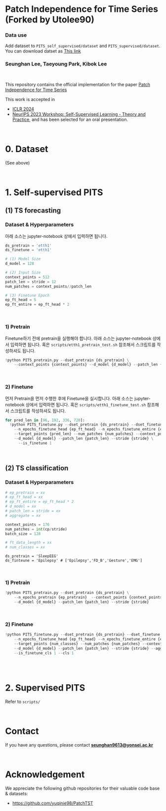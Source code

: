 # Patch Independence for Time Series (Forked by Utolee90)

### Data use
Add dataset to `PITS_self_supervised/dataset` and `PITS_supervised/dataset`. You can download datset as [This link](https://drive.google.com/drive/u/2/folders/15Wj4pGPCU0IkBExQGXNXI-13HhpC5_nC)

### Seunghan Lee, Taeyoung Park, Kibok Lee

<br>

This repository contains the official implementation for the paper [Patch Independence for Time Series](https://arxiv.org/abs/2312.16427)

This work is accepted in 
- [ICLR 2024](https://openreview.net/forum?id=WS7GuBDFa2)
- [NeurIPS 2023 Workshop: Self-Supervised Learning - Theory and Practice](https://sslneurips23.github.io/), and has been selected for an oral presentation.

<br>

# 0. Dataset

(See above)

<br>

# 1. Self-supervised PITS

## (1) TS forecasting

### Dataset & Hyperparameters

아래 소스는 jupyter-notebook 상에서 입력하면 됩니다.
```python
ds_pretrain = 'etth1'
ds_finetune = 'etth1'

# (1) Model Size
d_model = 128

# (2) Input Size
context_points = 512
patch_len = stride = 12
num_patches = context_points//patch_len

# (3) Finetune Epoch
ep_ft_head = 5
ep_ft_entire = ep_ft_head * 2
```

<br>

### 1) Pretrain

Finetune하기 전에 pretrain을 실행해야 합니다.
아래 소스는 jupyter-notebook 상에서 입력하면 됩니다.
혹은 `scripts/etth1_pretrain_test.sh` 참조해서 스크립트를 작성하셔도 됩니다.
```python
!python PITS_pretrain.py --dset_pretrain {ds_pretrain} \
    --context_points {context_points} --d_model {d_model} --patch_len {patch_len} --stride {stride} \
```

<br>

### 2) Finetune

먼저 Pretrain을 먼저 수행한 후에 Finetune을 실시합니다.
아래 소스는 jupyter-notebook 상에서 입력하면 됩니다.
혹은 `scripts/etth1_finetune_test.sh` 참조해서 스크립트를 작성하셔도 됩니다.
```python
for pred_len in [96, 192, 336, 720]:
  !python PITS_finetune.py --dset_pretrain {ds_pretrain} --dset_finetune {ds_finetune} \
    --n_epochs_finetune_head {ep_ft_head} --n_epochs_finetune_entire {ep_ft_entire} \
    --target_points {pred_len} --num_patches {num_patches} --context_points {context_points} \
    --d_model {d_model} --patch_len {patch_len} --stride {stride} \
      --is_finetune 1 
```

<br>

## (2) TS classification

### Dataset & Hyperparameters

```python
# ep_pretrain = xx
# ep_ft_head = xx
# ep_ft_entire = ep_ft_head * 2
# d_model = xx
# patch_len = stride = xx
# aggregate = xx

context_points = 176
num_patches = int(cp/stride)
batch_size = 128

# ft_data_length = xx
# num_classes = xx
```

```
ds_pretrain = 'SleepEEG'
ds_finteune = 'Epilepsy' # ['Epilepsy','FD_B','Gesture','EMG']
```

<br>

### 1) Pretrain

```python
!python PITS_pretrain.py --dset_pretrain {ds_pretrain} \
    --n_epochs_pretrain {ep_pretrain}  --context_points {context_points} \
	--d_model {d_model} --patch_len {patch_len} --stride {stride} 
```

<br>

### 2) Finetune

```python
!python PITS_finetune.py --dset_pretrain {ds_pretrain} --dset_finetune {ds_finetune} \
    --n_epochs_finetune_head {ep_ft_head} --n_epochs_finetune_entire {ep_ft_entire} \
    --target_points {num_classes} --num_patches {num_patches} --context_points {context_points} \
    --d_model {d_model} --patch_len {patch_len} --stride {stride} --aggregate {aggregate} \
    --is_finetune_cls 1 --cls 1 
```

<br>

<br>

# 2. Supervised PITS

Refer to `scripts/`

<br>

# Contact

If you have any questions, please contact **seunghan9613@yonsei.ac.kr**

<br>

# Acknowledgement

We appreciate the following github repositories for their valuable code base & datasets:

- https://github.com/yuqinie98/PatchTST
